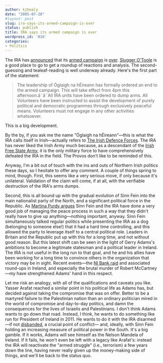 ```yaml
---
author: kjhealy
date: "2005-07-28"
#layout: post
slug: ira-says-its-armed-campaign-is-over
status: publish
title: IRA says its armed campaign is over
wordpress_id: '816'
categories:
- Politics
---
```


The IRA has [announced](http://news.bbc.co.uk/2/hi/uk_news/northern_ireland/4720863.stm) that its [armed campaign](http://www.guardian.co.uk/Northern_Ireland/Story/0,2763,1537901,00.html) is [over](http://www.nytimes.com/2005/07/28/international/28cnd-ira.html?ex=1280203200&en=7a0719b5ff9dea7b&ei=5090&partner=rssuserland&emc=rss). [Slugger O'Toole](http://www.sluggerotoole.com/) is a good place to go to get a roundup of reactions and analysis. The second-guessing and tealeaf-reading is well underway already. Here's the first part of the statement:

> The leadership of Óglaigh na hÉireann has formally ordered an end to the armed campaign. This will take effect from 4pm this afternoon.â¨â¨All IRA units have been ordered to dump arms. All Volunteers have been instructed to assist the development of purely political and democratic programmes through exclusively peaceful means. Volunteers must not engage in any other activities whatsoever.

This is a big development.

By the by, if you ask me the name "Óglaigh na hÉireann"—this is what the IRA calls itself in Irish—actually refers to [The Irish Defence Forces](http://www.military.ie/). The IRA has never liked the Irish Army much because, as a descendant of the [Irish Free State Army](http://wiki.politics.ie/index.php?title=Irish_Free_State_Army), it is the only military force to have comprehensively defeated the IRA in the field. The Provos don't like to be reminded of this.

Anyway, I'm a bit out of touch with the ins and outs of Northern Irish politics these days, so I hesitate to offer any comment. A couple of things spring to mind, though. First, this seems like a very serious move, if only because it's unilateral. Validation of the claim will come, if at all, with the verifiable destruction of the IRA's arms dumps.

Second, this is all bound up with the gradual evolution of Sinn Fein into the main nationalist party of the North, and a significant political force in the Republic. As [Martina Purdy argues](http://news.bbc.co.uk/1/hi/northern_ireland/4648387.stm) Sinn Fein and the IRA have done a very good job of managing the peace process in such a way that they didn't really have to give up anything—nothing important, anyway. Sinn Fein simultaneously talked regular politics while presenting the IRA as a dog (belonging to someone else!) that it had a hard time controlling, and this allowed the party to leverage itself to a central political role. Leaders in Britain and the Republic put up with this for a long time, and not without good reason. But this latest shift can be seen in the light of Gerry Adams's ambitions to become a legitimate statesman and a political leader in Ireland. The IRA is not useful in the long run to that goal, and he and his allies have been working for a long time to convince others in the organization that victory may be in sight. Recent events—the [NI Bank raid](http://crookedtimber.org/2005/02/17/chickens-coming-home-to-roost/) and associated round-ups in Ireland, and especially the brutal murder of Robert McCartney—my have strengthened Adams' hand in this respect.

Let me risk an analogy, with all of the qualifications and caveats you like. Yasser Arafat reached a similar point in his political life as Adams has, but decided against taking the compromise that was on offer. Better to be a martyred failure to the Palestinian nation than an ordinary politician mired in the world of compromise and day-to-day politics, and damn the consequences for the lives of Israelis and Palestinians. I don't think Adams wants to go down that road. Instead, I think, he wants to do something like run for President of Ireland in 2011. He wants to do it with the IRA disarmed—if not [disbanded](http://blogs.guardian.co.uk/news/archives/2005/07/28/the_booby_trap_in_the_ira_statement.html), a crucial point of conflict— and, ideally, with Sinn Fein holding an increasing measure of political power in the South. It's a big gamble. If it works, Adams will see himself as the Nelson Mandela of Ireland. If it fails, he won't even be left with a legacy like Arafat's: instead the IRA will reactivate the "armed struggle" (i.e., terrorism) a few years down the line, having never really given up the money-making side of things, and we'll be back to the status quo.
